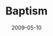 ---
layout: message
category: message
series: "Filled"
title: "Baptism"
date: 2009-05-10
message_id: 562
---